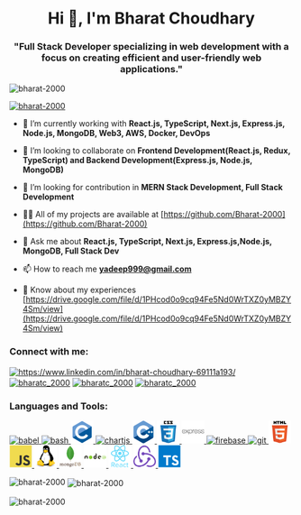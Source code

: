 <h1 align="center">Hi 👋, I'm Bharat Choudhary</h1>
<h3 align="center">"Full Stack Developer specializing in web development with a focus on creating efficient and user-friendly web applications."</h3>

<p align="left"> <img src="https://komarev.com/ghpvc/?username=bharat-2000&label=Profile%20views&color=0e75b6&style=flat" alt="bharat-2000" /> </p>

<p align="left"> <a href="https://github.com/ryo-ma/github-profile-trophy"><img src="https://github-profile-trophy.vercel.app/?username=bharat-2000" alt="bharat-2000" /></a> </p>

- 🌱 I’m currently working with **React.js, TypeScript, Next.js, Express.js, Node.js, MongoDB, Web3, AWS, Docker, DevOps**

- 👯 I’m looking to collaborate on **Frontend Development(React.js, Redux, TypeScript) and Backend Development(Express.js, Node.js, MongoDB)**

- 🤝 I’m looking for contribution in **MERN Stack Development, Full Stack Development**

- 👨‍💻 All of my projects are available at [https://github.com/Bharat-2000](https://github.com/Bharat-2000)

- 💬 Ask me about **React.js, TypeScript, Next.js, Express.js,Node.js, MongoDB, Full Stack Dev**

- 📫 How to reach me **yadeep999@gmail.com**

- 📄 Know about my experiences [https://drive.google.com/file/d/1PHcod0o9cq94Fe5Nd0WrTXZ0yMBZY4Sm/view](https://drive.google.com/file/d/1PHcod0o9cq94Fe5Nd0WrTXZ0yMBZY4Sm/view)

<h3 align="left">Connect with me:</h3>
<p align="left">
<a href="https://linkedin.com/in/https://www.linkedin.com/in/bharat-choudhary-69111a193/" target="blank"><img align="center" src="https://raw.githubusercontent.com/rahuldkjain/github-profile-readme-generator/master/src/images/icons/Social/linked-in-alt.svg" alt="https://www.linkedin.com/in/bharat-choudhary-69111a193/" height="30" width="40" /></a>
<a href="https://www.codechef.com/users/bharatc_2000" target="blank"><img align="center" src="https://cdn.jsdelivr.net/npm/simple-icons@3.1.0/icons/codechef.svg" alt="bharatc_2000" height="30" width="40" /></a>
<a href="https://codeforces.com/profile/bharatc_2000" target="blank"><img align="center" src="https://raw.githubusercontent.com/rahuldkjain/github-profile-readme-generator/master/src/images/icons/Social/codeforces.svg" alt="bharatc_2000" height="30" width="40" /></a>
<a href="https://www.leetcode.com/bharatc_2000" target="blank"><img align="center" src="https://raw.githubusercontent.com/rahuldkjain/github-profile-readme-generator/master/src/images/icons/Social/leet-code.svg" alt="bharatc_2000" height="30" width="40" /></a>
</p>

<h3 align="left">Languages and Tools:</h3>
<p align="left"> <a href="https://babeljs.io/" target="_blank" rel="noreferrer"> <img src="https://www.vectorlogo.zone/logos/babeljs/babeljs-icon.svg" alt="babel" width="40" height="40"/> </a> <a href="https://www.gnu.org/software/bash/" target="_blank" rel="noreferrer"> <img src="https://www.vectorlogo.zone/logos/gnu_bash/gnu_bash-icon.svg" alt="bash" width="40" height="40"/> </a> <a href="https://www.cprogramming.com/" target="_blank" rel="noreferrer"> <img src="https://raw.githubusercontent.com/devicons/devicon/master/icons/c/c-original.svg" alt="c" width="40" height="40"/> </a> <a href="https://www.chartjs.org" target="_blank" rel="noreferrer"> <img src="https://www.chartjs.org/media/logo-title.svg" alt="chartjs" width="40" height="40"/> </a> <a href="https://www.w3schools.com/cpp/" target="_blank" rel="noreferrer"> <img src="https://raw.githubusercontent.com/devicons/devicon/master/icons/cplusplus/cplusplus-original.svg" alt="cplusplus" width="40" height="40"/> </a> <a href="https://www.w3schools.com/css/" target="_blank" rel="noreferrer"> <img src="https://raw.githubusercontent.com/devicons/devicon/master/icons/css3/css3-original-wordmark.svg" alt="css3" width="40" height="40"/> </a> <a href="https://expressjs.com" target="_blank" rel="noreferrer"> <img src="https://raw.githubusercontent.com/devicons/devicon/master/icons/express/express-original-wordmark.svg" alt="express" width="40" height="40"/> </a> <a href="https://firebase.google.com/" target="_blank" rel="noreferrer"> <img src="https://www.vectorlogo.zone/logos/firebase/firebase-icon.svg" alt="firebase" width="40" height="40"/> </a> <a href="https://git-scm.com/" target="_blank" rel="noreferrer"> <img src="https://www.vectorlogo.zone/logos/git-scm/git-scm-icon.svg" alt="git" width="40" height="40"/> </a> <a href="https://www.w3.org/html/" target="_blank" rel="noreferrer"> <img src="https://raw.githubusercontent.com/devicons/devicon/master/icons/html5/html5-original-wordmark.svg" alt="html5" width="40" height="40"/> </a> <a href="https://developer.mozilla.org/en-US/docs/Web/JavaScript" target="_blank" rel="noreferrer"> <img src="https://raw.githubusercontent.com/devicons/devicon/master/icons/javascript/javascript-original.svg" alt="javascript" width="40" height="40"/> </a> <a href="https://www.linux.org/" target="_blank" rel="noreferrer"> <img src="https://raw.githubusercontent.com/devicons/devicon/master/icons/linux/linux-original.svg" alt="linux" width="40" height="40"/> </a> <a href="https://www.mongodb.com/" target="_blank" rel="noreferrer"> <img src="https://raw.githubusercontent.com/devicons/devicon/master/icons/mongodb/mongodb-original-wordmark.svg" alt="mongodb" width="40" height="40"/> </a> <a href="https://nodejs.org" target="_blank" rel="noreferrer"> <img src="https://raw.githubusercontent.com/devicons/devicon/master/icons/nodejs/nodejs-original-wordmark.svg" alt="nodejs" width="40" height="40"/> </a> <a href="https://reactjs.org/" target="_blank" rel="noreferrer"> <img src="https://raw.githubusercontent.com/devicons/devicon/master/icons/react/react-original-wordmark.svg" alt="react" width="40" height="40"/> </a> <a href="https://redux.js.org" target="_blank" rel="noreferrer"> <img src="https://raw.githubusercontent.com/devicons/devicon/master/icons/redux/redux-original.svg" alt="redux" width="40" height="40"/> </a> <a href="https://www.typescriptlang.org/" target="_blank" rel="noreferrer"> <img src="https://raw.githubusercontent.com/devicons/devicon/master/icons/typescript/typescript-original.svg" alt="typescript" width="40" height="40"/> </a> </p>

<p><img align="left" src="https://github-readme-stats.vercel.app/api/top-langs?username=bharat-2000&show_icons=true&locale=en&layout=compact" alt="bharat-2000" /></p>

<p>&nbsp;<img align="center" src="https://github-readme-stats.vercel.app/api?username=bharat-2000&show_icons=true&locale=en" alt="bharat-2000" /></p>

<p><img align="center" src="https://github-readme-streak-stats.herokuapp.com/?user=bharat-2000&" alt="bharat-2000" /></p>
